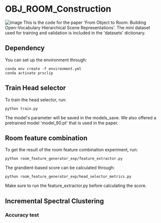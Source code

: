 # OBJ_ROOM_Construction
![image]()
This is the code for the paper 'From Object to Room: Building Open-Vocabulary Hierarchical Scene Representations'. The mini dataset used for training and validation is included in the 'datasets' dictionary.

## Dependency
You can set up the environment through:
```
conda env create -f environment.yml
conda activate prsclip
```
## Train Head selector
To train the head selector, run:
```
python train.py
```
The model's parameter will be saved in the models_save. We also offered a pretrained model 'model_90.pt' that is used in the paper.
## Room feature combination
To get the result of the room feature combination experiment, run:
```
python room_feature_generator_exp/feature_extractor.py
```
The grandient-based score can be calculated through:
```
python room_feature_generator_exp/head_selector_metrics.py
```
Make sure to run the feature_extractor.py before calculating the score.

## Incremental Spectral Clustering
### Accuracy test
